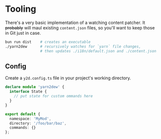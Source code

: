 # Tooling

There's a very basic implementation of a watching content patcher. It ~~probably~~ will maul existing `content.json` files, so you'll want to keep those in Git just in case.

```sh
bun run dist    # creates an executable
./yarn2dew      # recursively watches for `yarn` file changes,
                # then updates ./i18n/default.json and ./content.json
```

## Config

Create a `y2d.config.ts` file in your project's working directory.

```ts
declare module 'yarn2dew' {
  interface State {
    // put state for custom ommands here
  }
}

export default {
  namespace: 'MyMod',
  directory: '/foo/bar/baz',
  commands: {}
};
```
